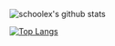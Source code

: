 ![schoolex's github stats](https://github-readme-stats.vercel.app/api?username=schoolex&count_private=true&show_icons=true&theme=radical)

[![Top Langs](https://github-readme-stats.vercel.app/api/top-langs/?username=schoolex&langs_count=8)](https://github.com/schoolex/github-readme-stats)
